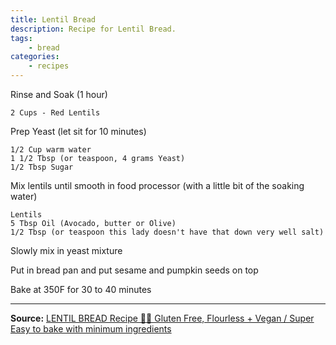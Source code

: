 ```yaml
---
title: Lentil Bread
description: Recipe for Lentil Bread.
tags:
    - bread
categories:
    - recipes
---
```


Rinse and Soak (1 hour)

```
2 Cups - Red Lentils
```

Prep Yeast (let sit for 10 minutes)

```
1/2 Cup warm water
1 1/2 Tbsp (or teaspoon, 4 grams Yeast)
1/2 Tbsp Sugar
```

Mix lentils until smooth in food processor (with a little bit of the soaking water)

```
Lentils
5 Tbsp Oil (Avocado, butter or Olive)
1/2 Tbsp (or teaspoon this lady doesn't have that down very well salt)
```

Slowly mix in yeast mixture

Put in bread pan and put sesame and pumpkin seeds on top

Bake at 350F for 30 to 40 minutes

---

**Source:**  [LENTIL BREAD Recipe 🤩🍞 Gluten Free, Flourless + Vegan / Super Easy to bake with minimum ingredients](https://www.youtube.com/watch?v=lB37e0uS0lw)